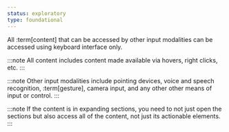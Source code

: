 ```yaml
---
status: exploratory
type: foundational
---
```


All :term[content] that can be accessed by other input modalities can be accessed using keyboard interface only.

:::note
All content includes content made available via hovers, right clicks, etc.
:::

:::note
Other input modalities include pointing devices, voice and speech recognition, :term[gesture], camera input, and any other other means of input or control.
:::

:::note
If the content is in expanding sections, you need to not just open the sections but also access all of the content, not just its actionable elements.
:::
